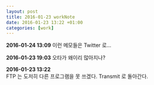 ```yaml
---
layout: post
title: 2016-01-23 workNote
date: 2016-01-23 13:22 +01:00
categories: [work]
---
```

**2016-01-24 13:09**
이런 메모들은 Twitter 로...

**2016-01-23 19:03**
오타가 왜이리 많아지나?

**2016-01-23 13:22**  
FTP 는 도저히 다른 프로그램을 못 쓰겠다. Transmit 로 돌아간다.
